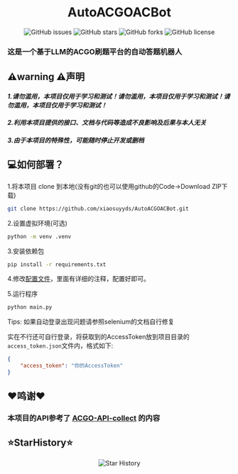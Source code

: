 <h1 align="center">AutoACGOACBot</h1>
<p align="center" class="shields">
    <a href="https://github.com/xiaosuyyds/AutoACGOACBot/issues" style="text-decoration:none">
        <img src="https://img.shields.io/github/issues/xiaosuyyds/AutoACGOACBot.svg?style=for-the-badge" alt="GitHub issues"/>
    </a>
    <a href="https://github.com/xiaosuyyds/AutoACGOACBot/stargazers" style="text-decoration:none" >
        <img src="https://img.shields.io/github/stars/xiaosuyyds/AutoACGOACBot.svg?style=for-the-badge" alt="GitHub stars"/>
    </a>
    <a href="https://github.com/xiaosuyyds/AutoACGOACBot/forks" style="text-decoration:none" >
        <img src="https://img.shields.io/github/forks/xiaosuyyds/AutoACGOACBot.svg?style=for-the-badge" alt="GitHub forks"/>
    </a>
    <!--
    <a href="https://github.com/xiaosuyyds/AutoACGOACBot/actions">
        <img src="https://img.shields.io/github/actions/workflow/status/xiaosuyyds/AutoACGOACBot/vuepress-deploy.yml?style=for-the-badge">
    </a>
    -->
    <a href="https://github.com/xiaosuyyds/AutoACGOACBot/blob/master/LICENSE" style="text-decoration:none" >
        <img src="https://img.shields.io/static/v1?label=LICENSE&message=GPL-3.0&color=lightrey&style=for-the-badge" alt="GitHub license"/>
    </a>
    <br>
    <a href="https://github.com/xiaosuyyds/AutoACGOACBot">
        <img src="https://counter.seku.su/cmoe?name=AutoACGOACBot&theme=rule34" alt=""/>
    </a>
</p>

### 这是一个基于LLM的ACGO刷题平台的自动答题机器人

## ⚠️️warning ⚠️声明
#### ***1.请勿滥用，本项目仅用于学习和测试！请勿滥用，本项目仅用于学习和测试！请勿滥用，本项目仅用于学习和测试！***
#### ***2.利用本项目提供的接口、文档与代码等造成不良影响及后果与本人无关***
#### ***3.由于本项目的特殊性，可能随时停止开发或删档***

## 💻如何部署？

1.将本项目 clone 到本地(没有git的也可以使用github的Code->Download ZIP下载)
```bash
git clone https://github.com/xiaosuyyds/AutoACGOACBot.git
```

2.设置虚拟环境(可选)
```bash
python -m venv .venv
```


3.安装依赖包
```bash
pip install -r requirements.txt
```

4.修改[配置文件](constants.py)，里面有详细的注释，配置好即可。

5.运行程序
```bash
python main.py
```

Tips: 如果自动登录出现问题请参照selenium的文档自行修复

实在不行还可自行登录，将获取到的AccessToken放到项目目录的`access_token.json`文件内，格式如下: 
```json
{
    "access_token": "你的AccessToken"
}
```

## ❤️鸣谢❤️
### 本项目的API参考了 [ACGO-API-collect](https://github.com/xiaosuyyds/ACGO-API-collect) 的内容

## ⭐StarHistory⭐
<div align="center">
  <img src="https://api.star-history.com/svg?repos=xiaosuyyds/AutoACGOACBot&type=Date" alt="Star History"/>
</div>
